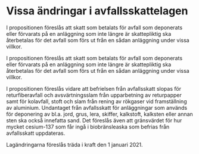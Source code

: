 # Vissa ändringar i avfallsskattelagen

I propositionen föreslås att skatt som betalats för avfall som deponerats eller förvarats på en anläggning som inte längre är skattepliktig ska återbetalas för det avfall som förs ut från en sådan anläggning under vissa villkor.

I propositionen föreslås att skatt som betalats för avfall som deponerats eller förvarats på en anläggning som inte längre är skattepliktig ska återbetalas för det avfall som förs ut från en sådan anläggning under vissa villkor.

I propositionen föreslås vidare att befrielsen från avfallsskatt slopas för returfiberavfall och avsvärtningsslam från upparbetning av returpapper
samt för kolavfall, stoft och slam från rening av rökgaser vid framställning av aluminium. Undantaget från avfallsskatt för anläggningar som används för deponering av bl.a. jord, grus, lera, skiffer, kalkstoft, kalksten eller annan sten ska också innefatta sand. Det föreslås även att gränsvärdet för hur mycket cesium-137 som får ingå i biobränsleaska som befrias från avfallsskatt uppdateras.

Lagändringarna föreslås träda i kraft den 1 januari 2021.
